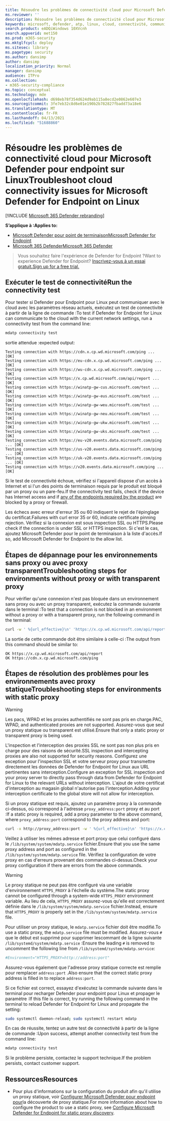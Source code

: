 ```yaml
---
title: Résoudre les problèmes de connectivité cloud pour Microsoft Defender ATP pour Linux
ms.reviewer: ''
description: Résoudre les problèmes de connectivité cloud pour Microsoft Defender ATP pour Linux
keywords: microsoft, defender, atp, linux, cloud, connectivité, communication
search.product: eADQiWindows 10XVcnh
search.appverid: met150
ms.prod: m365-security
ms.mktglfcycl: deploy
ms.sitesec: library
ms.pagetype: security
ms.author: dansimp
author: dansimp
localization_priority: Normal
manager: dansimp
audience: ITPro
ms.collection:
- m365-security-compliance
ms.topic: conceptual
ms.technology: mde
ms.openlocfilehash: d698eb78f354d624d9ab115a8ecd2e0862e607e3
ms.sourcegitcommit: 3fe7eb32c8d6e01e190b2b782827fbadd73a18e6
ms.translationtype: MT
ms.contentlocale: fr-FR
ms.lasthandoff: 04/13/2021
ms.locfileid: "51688860"
---
```

# <a name="troubleshoot-cloud-connectivity-issues-for-microsoft-defender-for-endpoint-on-linux"></a><span data-ttu-id="64ef1-104">Résoudre les problèmes de connectivité cloud pour Microsoft Defender pour endpoint sur Linux</span><span class="sxs-lookup"><span data-stu-id="64ef1-104">Troubleshoot cloud connectivity issues for Microsoft Defender for Endpoint on Linux</span></span>

[!INCLUDE [Microsoft 365 Defender rebranding](../../includes/microsoft-defender.md)]

<span data-ttu-id="64ef1-105">**S’applique à :**</span><span class="sxs-lookup"><span data-stu-id="64ef1-105">**Applies to:**</span></span>
- [<span data-ttu-id="64ef1-106">Microsoft Defender pour point de terminaison</span><span class="sxs-lookup"><span data-stu-id="64ef1-106">Microsoft Defender for Endpoint</span></span>](https://go.microsoft.com/fwlink/p/?linkid=2154037)
- [<span data-ttu-id="64ef1-107">Microsoft 365 Defender</span><span class="sxs-lookup"><span data-stu-id="64ef1-107">Microsoft 365 Defender</span></span>](https://go.microsoft.com/fwlink/?linkid=2118804)

> <span data-ttu-id="64ef1-108">Vous souhaitez faire l'expérience de Defender for Endpoint ?</span><span class="sxs-lookup"><span data-stu-id="64ef1-108">Want to experience Defender for Endpoint?</span></span> [<span data-ttu-id="64ef1-109">Inscrivez-vous à un essai gratuit.</span><span class="sxs-lookup"><span data-stu-id="64ef1-109">Sign up for a free trial.</span></span>](https://www.microsoft.com/microsoft-365/windows/microsoft-defender-atp?ocid=docs-wdatp-investigateip-abovefoldlink)

## <a name="run-the-connectivity-test"></a><span data-ttu-id="64ef1-110">Exécuter le test de connectivité</span><span class="sxs-lookup"><span data-stu-id="64ef1-110">Run the connectivity test</span></span>

<span data-ttu-id="64ef1-111">Pour tester si Defender pour Endpoint pour Linux peut communiquer avec le cloud avec les paramètres réseau actuels, exécutez un test de connectivité à partir de la ligne de commande :</span><span class="sxs-lookup"><span data-stu-id="64ef1-111">To test if Defender for Endpoint for Linux can communicate to the cloud with the current network settings, run a connectivity test from the command line:</span></span>

```bash
mdatp connectivity test
```

<span data-ttu-id="64ef1-112">sortie attendue :</span><span class="sxs-lookup"><span data-stu-id="64ef1-112">expected output:</span></span>

```output
Testing connection with https://cdn.x.cp.wd.microsoft.com/ping ... [OK]
Testing connection with https://eu-cdn.x.cp.wd.microsoft.com/ping ... [OK]
Testing connection with https://wu-cdn.x.cp.wd.microsoft.com/ping ... [OK]
Testing connection with https://x.cp.wd.microsoft.com/api/report ... [OK]
Testing connection with https://winatp-gw-cus.microsoft.com/test ... [OK]
Testing connection with https://winatp-gw-eus.microsoft.com/test ... [OK]
Testing connection with https://winatp-gw-weu.microsoft.com/test ... [OK]
Testing connection with https://winatp-gw-neu.microsoft.com/test ... [OK]
Testing connection with https://winatp-gw-ukw.microsoft.com/test ... [OK]
Testing connection with https://winatp-gw-uks.microsoft.com/test ... [OK]
Testing connection with https://eu-v20.events.data.microsoft.com/ping ... [OK]
Testing connection with https://us-v20.events.data.microsoft.com/ping ... [OK]
Testing connection with https://uk-v20.events.data.microsoft.com/ping ... [OK]
Testing connection with https://v20.events.data.microsoft.com/ping ... [OK]
```

<span data-ttu-id="64ef1-113">Si le test de connectivité échoue, vérifiez si [](microsoft-defender-endpoint-linux.md#network-connections) l'appareil dispose d'un accès à Internet et si l'un des points de terminaison requis par le produit est bloqué par un proxy ou un pare-feu.</span><span class="sxs-lookup"><span data-stu-id="64ef1-113">If the connectivity test fails, check if the device has Internet access and if [any of the endpoints required by the product](microsoft-defender-endpoint-linux.md#network-connections) are blocked by a proxy or firewall.</span></span>

<span data-ttu-id="64ef1-114">Les échecs avec erreur d'erreur 35 ou 60 indiquent le rejet de l'épinglage du certificat.</span><span class="sxs-lookup"><span data-stu-id="64ef1-114">Failures with curl error 35 or 60, indicate certificate pinning rejection.</span></span> <span data-ttu-id="64ef1-115">Vérifiez si la connexion est sous inspection SSL ou HTTPS.</span><span class="sxs-lookup"><span data-stu-id="64ef1-115">Please check if the connection is under SSL or HTTPS inspection.</span></span> <span data-ttu-id="64ef1-116">Si c'est le cas, ajoutez Microsoft Defender pour le point de terminaison à la liste d'accès.</span><span class="sxs-lookup"><span data-stu-id="64ef1-116">If so, add Microsoft Defender for Endpoint to the allow list.</span></span>

## <a name="troubleshooting-steps-for-environments-without-proxy-or-with-transparent-proxy"></a><span data-ttu-id="64ef1-117">Étapes de dépannage pour les environnements sans proxy ou avec proxy transparent</span><span class="sxs-lookup"><span data-stu-id="64ef1-117">Troubleshooting steps for environments without proxy or with transparent proxy</span></span>

<span data-ttu-id="64ef1-118">Pour vérifier qu'une connexion n'est pas bloquée dans un environnement sans proxy ou avec un proxy transparent, exécutez la commande suivante dans le terminal :</span><span class="sxs-lookup"><span data-stu-id="64ef1-118">To test that a connection is not blocked in an environment without a proxy or with a transparent proxy, run the following command in the terminal:</span></span>

```bash
curl -w ' %{url_effective}\n' 'https://x.cp.wd.microsoft.com/api/report' 'https://cdn.x.cp.wd.microsoft.com/ping'
```

<span data-ttu-id="64ef1-119">La sortie de cette commande doit être similaire à celle-ci :</span><span class="sxs-lookup"><span data-stu-id="64ef1-119">The output from this command should be similar to:</span></span>

```Output
OK https://x.cp.wd.microsoft.com/api/report
OK https://cdn.x.cp.wd.microsoft.com/ping
```

## <a name="troubleshooting-steps-for-environments-with-static-proxy"></a><span data-ttu-id="64ef1-120">Étapes de résolution des problèmes pour les environnements avec proxy statique</span><span class="sxs-lookup"><span data-stu-id="64ef1-120">Troubleshooting steps for environments with static proxy</span></span>

> [!WARNING]
> <span data-ttu-id="64ef1-121">Les pacs, WPAD et les proxies authentifiés ne sont pas pris en charge.</span><span class="sxs-lookup"><span data-stu-id="64ef1-121">PAC, WPAD, and authenticated proxies are not supported.</span></span> <span data-ttu-id="64ef1-122">Assurez-vous que seul un proxy statique ou transparent est utilisé.</span><span class="sxs-lookup"><span data-stu-id="64ef1-122">Ensure that only a static proxy or transparent proxy is being used.</span></span>
>
> <span data-ttu-id="64ef1-123">L'inspection et l'interception des proxies SSL ne sont pas non plus pris en charge pour des raisons de sécurité.</span><span class="sxs-lookup"><span data-stu-id="64ef1-123">SSL inspection and intercepting proxies are also not supported for security reasons.</span></span> <span data-ttu-id="64ef1-124">Configurez une exception pour l'inspection SSL et votre serveur proxy pour transmettre directement les données de Defender for Endpoint for Linux aux URL pertinentes sans interception.</span><span class="sxs-lookup"><span data-stu-id="64ef1-124">Configure an exception for SSL inspection and your proxy server to directly pass through data from Defender for Endpoint for Linux to the relevant URLs without interception.</span></span> <span data-ttu-id="64ef1-125">L'ajout de votre certificat d'interception au magasin global n'autorise pas l'interception.</span><span class="sxs-lookup"><span data-stu-id="64ef1-125">Adding your interception certificate to the global store will not allow for interception.</span></span>

<span data-ttu-id="64ef1-126">Si un proxy statique est requis, ajoutez un paramètre proxy à la commande ci-dessus, où correspond à l'adresse `proxy_address:port` proxy et au port :</span><span class="sxs-lookup"><span data-stu-id="64ef1-126">If a static proxy is required, add a proxy parameter to the above command, where `proxy_address:port` correspond to the proxy address and port:</span></span>

```bash
curl -x http://proxy_address:port -w ' %{url_effective}\n' 'https://x.cp.wd.microsoft.com/api/report' 'https://cdn.x.cp.wd.microsoft.com/ping'
```

<span data-ttu-id="64ef1-127">Veillez à utiliser les mêmes adresse et port proxy que celui configuré dans le `/lib/system/system/mdatp.service` fichier.</span><span class="sxs-lookup"><span data-stu-id="64ef1-127">Ensure that you use the same proxy address and port as configured in the `/lib/system/system/mdatp.service` file.</span></span> <span data-ttu-id="64ef1-128">Vérifiez la configuration de votre proxy en cas d'erreurs provenant des commandes ci-dessus.</span><span class="sxs-lookup"><span data-stu-id="64ef1-128">Check your proxy configuration if there are errors from the above commands.</span></span>

> [!WARNING]
> <span data-ttu-id="64ef1-129">Le proxy statique ne peut pas être configuré via une variable d'environnement `HTTPS_PROXY` à l'échelle du système.</span><span class="sxs-lookup"><span data-stu-id="64ef1-129">The static proxy cannot be configured through a system-wide `HTTPS_PROXY` environment variable.</span></span> <span data-ttu-id="64ef1-130">Au lieu de cela, `HTTPS_PROXY` assurez-vous qu'elle est correctement définie dans le `/lib/system/system/mdatp.service` fichier.</span><span class="sxs-lookup"><span data-stu-id="64ef1-130">Instead, ensure that `HTTPS_PROXY` is properly set in the `/lib/system/system/mdatp.service` file.</span></span>

<span data-ttu-id="64ef1-131">Pour utiliser un proxy statique, le `mdatp.service` fichier doit être modifié.</span><span class="sxs-lookup"><span data-stu-id="64ef1-131">To use a static proxy, the `mdatp.service` file must be modified.</span></span> <span data-ttu-id="64ef1-132">Assurez-vous `#` que le début est supprimé pour supprimer lescommant de la ligne suivante `/lib/systemd/system/mdatp.service` :</span><span class="sxs-lookup"><span data-stu-id="64ef1-132">Ensure the leading `#` is removed to uncomment the following line from `/lib/systemd/system/mdatp.service`:</span></span>

```bash
#Environment="HTTPS_PROXY=http://address:port"
```

<span data-ttu-id="64ef1-133">Assurez-vous également que l'adresse proxy statique correcte est remplie pour remplacer `address:port` .</span><span class="sxs-lookup"><span data-stu-id="64ef1-133">Also ensure that the correct static proxy address is filled in to replace `address:port`.</span></span>

<span data-ttu-id="64ef1-134">Si ce fichier est correct, essayez d'exécutez la commande suivante dans le terminal pour recharger Defender pour endpoint pour Linux et propager le paramètre :</span><span class="sxs-lookup"><span data-stu-id="64ef1-134">If this file is correct, try running the following command in the terminal to reload Defender for Endpoint for Linux and propagate the setting:</span></span>

```bash
sudo systemctl daemon-reload; sudo systemctl restart mdatp
```

<span data-ttu-id="64ef1-135">En cas de réussite, tentez un autre test de connectivité à partir de la ligne de commande :</span><span class="sxs-lookup"><span data-stu-id="64ef1-135">Upon success, attempt another connectivity test from the command line:</span></span>

```bash
mdatp connectivity test
```

<span data-ttu-id="64ef1-136">Si le problème persiste, contactez le support technique.</span><span class="sxs-lookup"><span data-stu-id="64ef1-136">If the problem persists, contact customer support.</span></span>

## <a name="resources"></a><span data-ttu-id="64ef1-137">Ressources</span><span class="sxs-lookup"><span data-stu-id="64ef1-137">Resources</span></span>

- <span data-ttu-id="64ef1-138">Pour plus d'informations sur la configuration du produit afin qu'il utilise un proxy statique, voir [Configurer Microsoft Defender pour endpoint pour](linux-static-proxy-configuration.md)la découverte de proxy statique.</span><span class="sxs-lookup"><span data-stu-id="64ef1-138">For more information about how to configure the product to use a static proxy, see [Configure Microsoft Defender for Endpoint for static proxy discovery](linux-static-proxy-configuration.md).</span></span>
